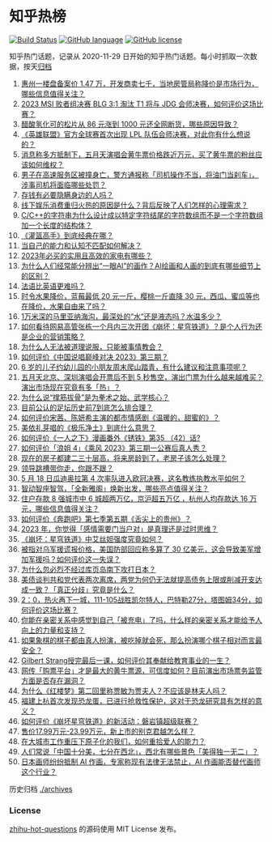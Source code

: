 # 知乎热榜
[![Build Status](https://github.com/ToWeLong/zhihu-hot-questions/workflows/CI/badge.svg)](https://github.com/ToWeLong/zhihu-hot-questions/actions)
[![GitHub language](https://img.shields.io/badge/language-golang-orange.svg)](https://golang.org/)
[![GitHub license](https://img.shields.io/github/license/ToWeLong/zhihu-hot-questions)](https://github.com/ToWeLong/zhihu-hot-questions/blob/main/LICENSE)

知乎热门话题，记录从 2020-11-29 日开始的知乎热门话题。每小时抓取一次数据，按天[归档](./archives)

<!-- BEGIN -->

1. [惠州一楼盘备案价 1.47 万，开发商卖七千，当地房管局称降价是市场行为，哪些信息值得关注？](https://www.zhihu.com/question/602034551)
1. [2023 MSI 败者组决赛 BLG 3:1 淘汰 T1 将与 JDG 会师决赛，如何评价这场比赛？](https://www.zhihu.com/question/602081462)
1. [醋酸氢化可的松片从 86 元涨到 1000 元还全网断货，哪些原因导致？](https://www.zhihu.com/question/601956292)
1. [《英雄联盟》官方全球赛首次出现 LPL 队伍会师决赛，对此你有什么想说的？](https://www.zhihu.com/question/602128226)
1. [消息称多方抵制下，五月天演唱会黄牛票价格跌近万元，买了黄牛票的粉丝应该如何维权？](https://www.zhihu.com/question/601943204)
1. [男子在高速服务区被撞身亡，警方通报称「司机操作不当，将油门当刹车」，涉事司机将面临哪些处罚？](https://www.zhihu.com/question/601945252)
1. [存钱有必要隐瞒身边的人吗？](https://www.zhihu.com/question/483740517)
1. [线下娱乐消费重归火热的原因是什么？背后反映了人们怎样的心理需求？](https://www.zhihu.com/question/601938935)
1. [C/C++的字符串为什么设计成以特定字符结尾的字符数组而不是一个字符数组加一个长度的结构体？](https://www.zhihu.com/question/601875104)
1. [《灌篮高手》到底经典在哪？](https://www.zhihu.com/question/32042664)
1. [当自己的能力和认知不匹配如何解决？](https://www.zhihu.com/question/601238615)
1. [2023年必买的实用且高效的家电有哪些？](https://www.zhihu.com/question/598538402)
1. [为什么人们经常能分辨出“一眼AI”的画作？AI绘画和人画的到底有哪些细节上的区别？](https://www.zhihu.com/question/597129798)
1. [法语比英语更难吗？](https://www.zhihu.com/question/581580357)
1. [时令水果降价，蓝莓最低 20 元一斤，樱桃一斤直降 30 元，西瓜、蜜瓜等也在降价，水果自由来了吗？](https://www.zhihu.com/question/602034553)
1. [1万米深的马里亚纳海沟，最深处的“水”还是液态吗？水温多少？](https://www.zhihu.com/question/601404211)
1. [如何看待网易高管张栋一个月内三次开团《崩坏：星穹铁道》？是个人行为还是企业的营销策略？](https://www.zhihu.com/question/602000368)
1. [为什么人无法被道理说服，只能被事情教会？](https://www.zhihu.com/question/599969580)
1. [如何评价《中国说唱巅峰对决 2023》第三期？](https://www.zhihu.com/question/602080435)
1. [6 岁的儿子约幼儿园的小朋友周末爬山踏青，有什么建议和注意事项呢？](https://www.zhihu.com/question/587328689)
1. [五月天北京、深圳演唱会开票后不到 5 秒售空，演出门票为什么越来越难买？演出市场现在究竟有多「热」？](https://www.zhihu.com/question/601938220)
1. [为什么说“撑筋拔骨”是为拳术之始、武学核心？](https://www.zhihu.com/question/593428471)
1. [目前公认的足坛历史前7到底怎么排合理？](https://www.zhihu.com/question/338288462)
1. [如何评价宋茜、陈妍希主演的都市情感剧《温暖的，甜蜜的》？](https://www.zhihu.com/question/598967467)
1. [美依礼芽唱的《极乐净土》到底什么意思？](https://www.zhihu.com/question/601044270)
1. [如何评价《一人之下》漫画番外《锈铁》第35 （42）话?](https://www.zhihu.com/question/601993938)
1. [如何评价「浪姐 4」《乘风 2023》第三期一公赛后真人秀？](https://www.zhihu.com/question/602047177)
1. [现在的房子都建二三十层高，将来房龄到了，老房子该怎么处理？](https://www.zhihu.com/question/440200131)
1. [领导跳槽带你走，你跟不跟？](https://www.zhihu.com/question/433804952)
1. [5 月 18 日瓜迪奥拉第 4 次率队进入欧冠决赛，这名教练执教水平如何？](https://www.zhihu.com/question/601735678)
1. [智动智座智驾，「全新雅阁」焕新出发，哪些亮点值得关注？](https://www.zhihu.com/question/601898739)
1. [住户存款 8 强城市中 6 城超两万亿，京沪超五万亿 ，杭州人均存款达 16 万元，哪些信息值得关注？](https://www.zhihu.com/question/602072912)
1. [如何评价《奔跑吧》第七季第五期《舌尖上的贵州》？](https://www.zhihu.com/question/601948549)
1. [2023 年，你觉得「感情需要门当户对」是真理还是过时思维？](https://www.zhihu.com/question/599386736)
1. [《崩坏：星穹铁道》中艾丝妲强度究竟如何？](https://www.zhihu.com/question/598926996)
1. [被指对乌军援谎报价格，美国防部回应称多算了 30 亿美元，这会导致美军增加军援吗？如何评价这一失误？](https://www.zhihu.com/question/601870674)
1. [为什么忽必烈不经过库页岛南下攻打日本？](https://www.zhihu.com/question/35856128)
1. [美债谈判共和党代表两次离席，两党为何仍无法就提高债务上限或削减开支达成一致？「真正分歧」究竟是什么？](https://www.zhihu.com/question/602041084)
1. [2：0，热火再下一城，111-105战胜凯尔特人，巴特勒27分，塔图姆34分，如何评价这场比赛？](https://www.zhihu.com/question/602044141)
1. [你能在亲密关系中感觉到自己「被充电」了吗，什么样的亲密关系才能给予人向上的力量和支持？](https://www.zhihu.com/question/599385775)
1. [如果象棋的棋子都由真人扮演，被吃掉就会死，那么扮演哪个棋子相对而言最安全？](https://www.zhihu.com/question/601853961)
1. [Gilbert Strang授完最后一课，如何评价其奉献给教育事业的一生？](https://www.zhihu.com/question/601358476)
1. [网传「购票平台」才是最大的黄牛票源，可信度如何？目前演出市场票务监管方面是否存在漏洞？](https://www.zhihu.com/question/601940151)
1. [为什么《红楼梦》第二回里称贾敏为贾夫人？不应该是林夫人吗？](https://www.zhihu.com/question/28633927)
1. [福建上杭首次发现恐龙蛋，已进行抢救性保护，这对于恐龙研究具有怎样的意义？](https://www.zhihu.com/question/601870774)
1. [如何评价《崩坏星穹铁道》的新活动：磐岩镇超级联赛？](https://www.zhihu.com/question/601862628)
1. [售价17.99万元-23.99万元，新上市的别克君越怎么样？](https://www.zhihu.com/question/601181774)
1. [在大城市工作重压下原子化的我们，如何重拾爱人的能力？](https://www.zhihu.com/question/599385566)
1. [人们常说「中国十分美，七分在西北」，西北有哪些景色「美得独一无二」？](https://www.zhihu.com/question/601270512)
1. [日本画师纷纷抵制 AI 作画，专家称现有法律无法禁止，AI 作画能否替代画师这个行业？](https://www.zhihu.com/question/550997249)

<!-- END -->

历史归档 [./archives](./archives)


### License
[zhihu-hot-questions](https://github.com/towelong/zhihu-hot-questions) 的源码使用 MIT License 发布。